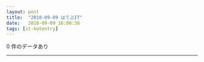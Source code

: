```yaml
---
layout: post
title:  "2018-09-09 はてぶIT"
date:   2018-09-09 16:00:38
tags: [it-hotentry]
---
```

0 件のデータあり

<hr>

